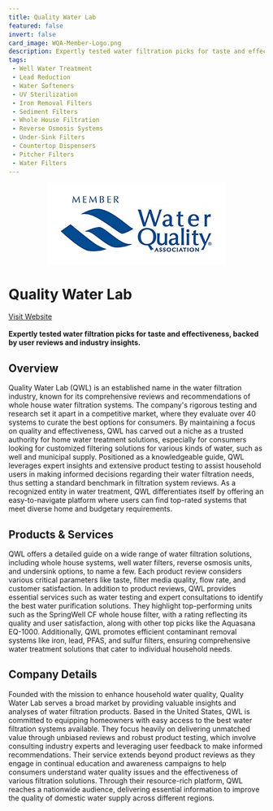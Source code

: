 ```yaml
---
title: Quality Water Lab
featured: false
invert: false
card_image: WQA-Member-Logo.png
description: Expertly tested water filtration picks for taste and effectiveness, backed by user reviews and industry insights.
tags: 
 - Well Water Treatment
 - Lead Reduction
 - Water Softeners
 - UV Sterilization
 - Iron Removal Filters
 - Sediment Filters
 - Whole House Filtration
 - Reverse Osmosis Systems
 - Under-Sink Filters
 - Countertop Dispensers
 - Pitcher Filters
 - Water Filters
---
```


<div align="center">
<a href="https://qualitywaterlab.com/whole-house/">
<img src="WQA-Member-Logo.png" alt="Logo" style="min-width: 200px; max-width: 600px; height: auto;" >
</a>
</div>

# Quality Water Lab
<a href="https://qualitywaterlab.com/whole-house/">Visit Website</a>
<br>
<br>
**Expertly tested water filtration picks for taste and effectiveness, backed by user reviews and industry insights.**

## Overview
Quality Water Lab (QWL) is an established name in the water filtration industry, known for its comprehensive reviews and recommendations of whole house water filtration systems. The company's rigorous testing and research set it apart in a competitive market, where they evaluate over 40 systems to curate the best options for consumers. By maintaining a focus on quality and effectiveness, QWL has carved out a niche as a trusted authority for home water treatment solutions, especially for consumers looking for customized filtering solutions for various kinds of water, such as well and municipal supply. Positioned as a knowledgeable guide, QWL leverages expert insights and extensive product testing to assist household users in making informed decisions regarding their water filtration needs, thus setting a standard benchmark in filtration system reviews. As a recognized entity in water treatment, QWL differentiates itself by offering an easy-to-navigate platform where users can find top-rated systems that meet diverse home and budgetary requirements.
## Products & Services 
QWL offers a detailed guide on a wide range of water filtration solutions, including whole house systems, well water filters, reverse osmosis units, and undersink options, to name a few. Each product review considers various critical parameters like taste, filter media quality, flow rate, and customer satisfaction. In addition to product reviews, QWL provides essential services such as water testing and expert consultations to identify the best water purification solutions. They highlight top-performing units such as the SpringWell CF whole house filter, with a rating reflecting its quality and user satisfaction, along with other top picks like the Aquasana EQ-1000. Additionally, QWL promotes efficient contaminant removal systems like iron, lead, PFAS, and sulfur filters, ensuring comprehensive water treatment solutions that cater to individual household needs.
## Company Details 
Founded with the mission to enhance household water quality, Quality Water Lab serves a broad market by providing valuable insights and analyses of water filtration products. Based in the United States, QWL is committed to equipping homeowners with easy access to the best water filtration systems available. They focus heavily on delivering unmatched value through unbiased reviews and robust product testing, which involve consulting industry experts and leveraging user feedback to make informed recommendations. Their service extends beyond product reviews as they engage in continual education and awareness campaigns to help consumers understand water quality issues and the effectiveness of various filtration solutions. Through their resource-rich platform, QWL reaches a nationwide audience, delivering essential information to improve the quality of domestic water supply across different regions.

